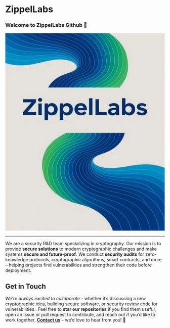 # ZippelLabs

### **Welcome to ZippelLabs Github** 👋

<img width="800" alt="ZippelLabs-Banner-DarkLogo" src="https://github.com/ZippelLabs/.github/blob/main/banner.png">

---


We are a security R&D team specializing in cryptography. Our mission is to provide **secure solutions** to modern cryptographic challenges and make systems **secure and future-proof**. We conduct **security audits** for zero-knowledge protocols, cryptographic algorithms, smart contracts, and more – helping projects find vulnerabilities and strengthen their code before deployment.



## Get in Touch

*We’re always excited to collaborate* - whether it’s discussing a new cryptographic idea, building secure software, or security review code for vulnerabilities . Feel free to **star our repositories** if you find them useful, open an issue or pull request to contribute, and reach out if you’d like to work together. **[Contact us](mailto:zippelsec@gmail.com)** – we’d love to hear from you! 💬
